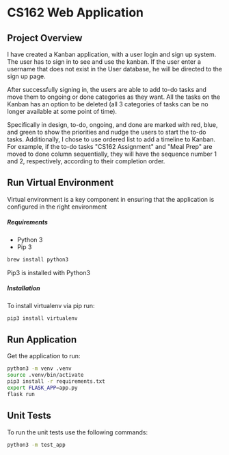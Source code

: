# CS162 Web Application

## Project Overview

I have created a Kanban application, with a user login and sign up system. The user has to sign in to see and use the kanban.
If the user enter a username that does not exist in the User database, he will be directed to the sign up page. 

After successfully signing in, the users are able to add to-do tasks and move them to ongoing or done categories 
as they want. All the tasks on the Kanban has an option to be deleted (all 3 categories of tasks can be no longer available
at some point of time). 

Specifically in design, to-do, ongoing, and done are marked with red, blue, and green to show the priorities and nudge
the users to start the to-do tasks. Additionally, I chose to use ordered list to add a timeline to Kanban. For example, if 
the to-do tasks "CS162 Assignment" and "Meal Prep" are moved to done column sequentially, they will have the sequence 
number 1 and 2, respectively, according to their completion order. 

## Run Virtual Environment

Virtual environment is a key component in ensuring that the application is configured in the right environment

##### Requirements
* Python 3
* Pip 3

```bash
brew install python3
```

Pip3 is installed with Python3

##### Installation
To install virtualenv via pip run:
```bash
pip3 install virtualenv
```

## Run Application

Get the application to run:

```bash
python3 -m venv .venv 
source .venv/bin/activate
pip3 install -r requirements.txt
export FLASK_APP=app.py
flask run
```

## Unit Tests
To run the unit tests use the following commands:

```bash
python3 -m test_app
```
